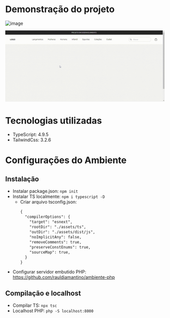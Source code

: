 # Demonstração do projeto

![image](https://user-images.githubusercontent.com/100098231/218242933-49e3bbe2-2923-46a3-a91f-f1f163b4ecf9.png)

<img src="./src/assets/images/img-readme.gif">




# Tecnologias utilizadas
- TypeScript: 4.9.5
- TailwindCss: 3.2.6

# Configurações do Ambiente

## Instalação
- Instalar package.json: `npm init`
- Instalar TS localmente: `npm i typescript -D`
  - Criar arquivo tsconfig.json:
    ```
    {
      "compilerOptions": {
        "target": "esnext",
        "rootDir": "./assets/ts",                                  
        "outDir": "./assets/dist/js",                                        
        "noImplicitAny": false,
        "removeComments": true,
        "preserveConstEnums": true,
        "sourceMap": true,  
      }
    }
    ```
- Configurar servidor embutido PHP: https://github.com/rauldiamantino/ambiente-php

## Compilação e localhost
- Compilar TS: `npx tsc`
- Localhost PHP: `php -S localhost:8000`
